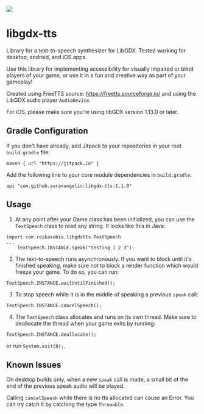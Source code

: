 [![](https://jitpack.io/v/auraxangelic/libgdx-tts.svg)](https://jitpack.io/#auraxangelic/libgdx-tts)

# libgdx-tts
Library for a text-to-speech synthesizer for LibGDX. Tested working for desktop, android, and iOS apps.

Use this library for implementing accessibility for visually impaired or blind players of your game, or use it in a fun and creative way as part of your gameplay!

Created using FreeTTS source: https://freetts.sourceforge.io/ and using the LibGDX audio player `AudioDevice`.

For iOS, please make sure you're using libGDX version 1.13.0 or later.

## Gradle Configuration

If you don't have already, add Jitpack to your repositories in your root `build.gradle` file:
```
maven { url "https://jitpack.io" }
```

Add the following line to your core module dependencies in `build.gradle`:
```
api "com.github.auraxangelic:libgdx-tts:1.1.0"
```

## Usage

1. At any point after your Game class has been initialized, you can use the `TextSpeech` class to read any string. It looks like this in Java:
```
import com.reikaxubia.libgdxtts.TextSpeech
...
    TextSpeech.INSTANCE.speak("testing 1 2 3");
```
2. The text-to-speech runs asynchronously. If you want to block until it's finished speaking, make sure not to block a render function which would freeze your game. To do so, you can run:
```
TextSpeech.INSTANCE.waitUntilFinished();
```
3. To stop speech while it is in the middle of speaking a previous `speak` call:
```
TextSpeech.INSTANCE.cancelSpeech();
```
4. The `TextSpeech` class allocates and runs on its own thread. Make sure to deallocate the thread when your game exits by running:
```
TextSpeech.INSTANCE.deallocate();
```
or run `System.exit(0);`.

## Known Issues
On desktop builds only, when a new `speak` call is made, a small bit of the end of the previous speak audio will be played.

Calling `cancelSpeech` while there is no tts allocated can cause an Error. You can try catch it by catching the type `Throwable`.
